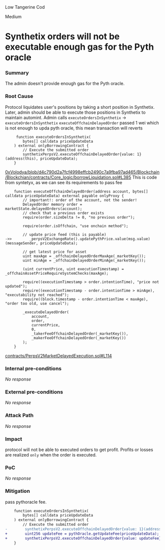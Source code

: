 Low Tangerine Cod

Medium

# Synthetix orders will not be executable enough gas for the Pyth oracle

### Summary

The admin doesn't provide enough gas for the Pyth oracle.

### Root Cause
Protocol liquidates user's positions by taking a short position in Synthetix. Later, admin should be able to execute those positions in Synthetix to maintain automint.
Admin calls `executeOrdersInSynthetix` -> `executeOrdersInSynthetix`
`executeOffchainDelayedOrder` passed 1 wei which is not enough to upda pyth oracle, this mean transaction will reverts
```solidity
     function executeOrdersInSynthetix(
        bytes[] calldata priceUpdateData
    ) external onlyBorrowingContract {
        // Execute the submitted order
        synthetixPerpsV2.executeOffchainDelayedOrder{value: 1}(address(this), priceUpdateData);
    }
```
[0xVolodya/blob/d4c790d2a7fcf4998effcb2490c7a9fba97ad465/Blockchain/Blockchian/contracts/Core_logic/borrowLiquidation.sol#L385](https://github.com/sherlock-audit/2024-11-autonomint/blob/main/Blockchain/Blockchian/contracts/Core_logic/borrowLiquidation.sol#L385)
This is code from syntetyx, as we can see its requirements to pass fee
```solidity
    function executeOffchainDelayedOrder(address account, bytes[] calldata priceUpdateData) external payable onlyProxy {
        // important!: order of the account, not the sender!
        DelayedOrder memory order = marketState.delayedOrders(account);
        // check that a previous order exists
        require(order.sizeDelta != 0, "no previous order");

        require(order.isOffchain, "use onchain method");

        // update price feed (this is payable)
->>        _perpsV2ExchangeRate().updatePythPrice.value(msg.value)(messageSender, priceUpdateData);

        // get latest price for asset
        uint maxAge = _offchainDelayedOrderMaxAge(_marketKey());
        uint minAge = _offchainDelayedOrderMinAge(_marketKey());

        (uint currentPrice, uint executionTimestamp) = _offchainAssetPriceRequireSystemChecks(maxAge);

        require((executionTimestamp > order.intentionTime), "price not updated");
        require((executionTimestamp - order.intentionTime > minAge), "executability not reached");
        require((block.timestamp - order.intentionTime < maxAge), "order too old, use cancel");

        _executeDelayedOrder(
            account,
            order,
            currentPrice,
            0,
            _takerFeeOffchainDelayedOrder(_marketKey()),
            _makerFeeOffchainDelayedOrder(_marketKey())
        );
    }
```
[contracts/PerpsV2MarketDelayedExecution.sol#L114](https://github.com/Synthetixio/synthetix/blob/de2b994cc8064301288e7619042287cddb7c6753/contracts/PerpsV2MarketDelayedExecution.sol#L114)
### Internal pre-conditions

_No response_

### External pre-conditions

_No response_

### Attack Path

_No response_

### Impact

protocol will not be able to executed orders to get profit. Profits or losses are realized `only` when the order is executed.

### PoC

_No response_

### Mitigation
pass pythoracle fee.
```diff
    function executeOrdersInSynthetix(
        bytes[] calldata priceUpdateData
    ) external onlyBorrowingContract {
        // Execute the submitted order
-        synthetixPerpsV2.executeOffchainDelayedOrder{value: 1}(address(this), priceUpdateData);
+        uint256 updateFee = pythOracle.getUpdateFee(priceUpdateData);
+        synthetixPerpsV2.executeOffchainDelayedOrder{value: updateFee}(address(this), priceUpdateData);
    }

```
